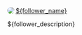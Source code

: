 <a href='https://twitter.com/${follower_screen_name}'>
  <img style="border-radius:50%" align="left" src='${follower_profile_image_url_https}' />
</a>

<a href='https://twitter.com/${follower_screen_name}'>
    ${follower_name}
</a>

${follower_description}

<h2></h2>